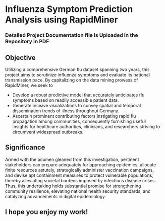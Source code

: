 # Influenza Symptom Prediction Analysis using RapidMiner
### Detailed Project Documentation file is Uploaded in the Repository in PDF
## Objective
Utilizing a comprehensive German flu dataset spanning two years, this project aims to scrutinize influenza symptoms and evaluate its national transmission pace. By capitalizing on the data mining prowess of RapidMiner, we seek to 

* Develop a robust predictive model that accurately anticipates flu symptoms based on readily accessible patient data.
* Generate incisive visualizations to convey spatial and temporal dissemination trends of illness throughout Germany.
* Ascertain prominent contributing factors instigating rapid flu propagation among communities, consequently furnishing useful insights for healthcare authorities, clinicians, and researchers striving to circumvent widespread outbreaks.

## Significance
Armed with the acumen gleaned from this investigation, pertinent stakeholders can prepare adequately for approaching epidemics, allocate finite resources astutely, strategically administer vaccination campaigns, and devise apt containment measures to protect vulnerable populations, thereby alleviating societal burdens imposed by infectious disease crises. Thus, this undertaking holds substantial promise for strengthening community resilience, elevating national health security standards, and catalyzing advancements in digital epidemiology.

## I hope you enjoy my work!
